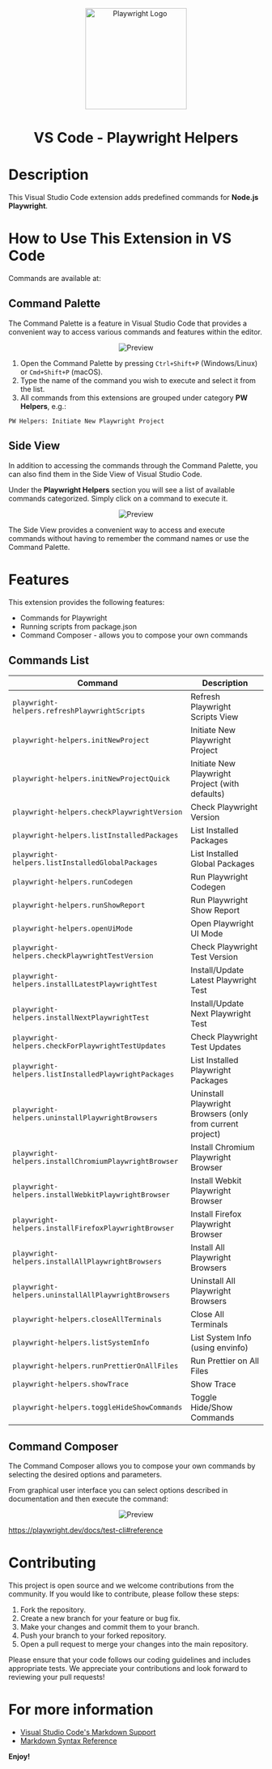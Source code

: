 <p align="center">
  <img src="https://github.com/jaktestowac/vscode-playwright-helpers/blob/main/media/playwright-logo.png?raw=true" width="200px" alt="Playwright Logo">
</p>

<h1 align="center">VS Code - Playwright Helpers</h1>

# Description

This Visual Studio Code extension adds predefined commands for **Node.js Playwright**.

# How to Use This Extension in VS Code

Commands are available at:

## Command Palette

The Command Palette is a feature in Visual Studio Code that provides a convenient way to access various commands and features within the editor.

<p align="center">
  <img src="https://github.com/jaktestowac/vscode-playwright-helpers/blob/main/media/preview-2.gif?raw=true" alt="Preview">
</p>

1. Open the Command Palette by pressing `Ctrl+Shift+P` (Windows/Linux) or `Cmd+Shift+P` (macOS).
2. Type the name of the command you wish to execute and select it from the list.
3. All commands from this extensions are grouped under category **PW Helpers**, e.g.:

```
PW Helpers: Initiate New Playwright Project
```

## Side View

In addition to accessing the commands through the Command Palette, you can also find them in the Side View of Visual Studio Code.

Under the **Playwright Helpers** section you will see a list of available commands categorized. Simply click on a command to execute it.

<p align="center">
  <img src="https://github.com/jaktestowac/vscode-playwright-helpers/blob/main/media/preview-1.gif?raw=true" alt="Preview">
</p>

The Side View provides a convenient way to access and execute commands without having to remember the command names or use the Command Palette.

# Features

This extension provides the following features:

- Commands for Playwright
- Running scripts from package.json
- Command Composer - allows you to compose your own commands

## Commands List

| Command   | Description                          |
| --------- | ------------------------------------ |
| `playwright-helpers.refreshPlaywrightScripts` | Refresh Playwright Scripts View |
| `playwright-helpers.initNewProject` | Initiate New Playwright Project |
| `playwright-helpers.initNewProjectQuick` | Initiate New Playwright Project (with defaults) |
| `playwright-helpers.checkPlaywrightVersion` | Check Playwright Version |
| `playwright-helpers.listInstalledPackages` | List Installed Packages |
| `playwright-helpers.listInstalledGlobalPackages` | List Installed Global Packages |
| `playwright-helpers.runCodegen` | Run Playwright Codegen |
| `playwright-helpers.runShowReport` | Run Playwright Show Report |
| `playwright-helpers.openUiMode` | Open Playwright UI Mode |
| `playwright-helpers.checkPlaywrightTestVersion` | Check Playwright Test Version |
| `playwright-helpers.installLatestPlaywrightTest` | Install/Update Latest Playwright Test |
| `playwright-helpers.installNextPlaywrightTest` | Install/Update Next Playwright Test |
| `playwright-helpers.checkForPlaywrightTestUpdates` | Check Playwright Test Updates |
| `playwright-helpers.listInstalledPlaywrightPackages` | List Installed Playwright Packages |
| `playwright-helpers.uninstallPlaywrightBrowsers` | Uninstall Playwright Browsers (only from current project) |
| `playwright-helpers.installChromiumPlaywrightBrowser` | Install Chromium Playwright Browser |
| `playwright-helpers.installWebkitPlaywrightBrowser` | Install Webkit Playwright Browser |
| `playwright-helpers.installFirefoxPlaywrightBrowser` | Install Firefox Playwright Browser |
| `playwright-helpers.installAllPlaywrightBrowsers` | Install All Playwright Browsers |
| `playwright-helpers.uninstallAllPlaywrightBrowsers` | Uninstall All Playwright Browsers |
| `playwright-helpers.closeAllTerminals` | Close All Terminals |
| `playwright-helpers.listSystemInfo` | List System Info (using envinfo) |
| `playwright-helpers.runPrettierOnAllFiles` | Run Prettier on All Files |
| `playwright-helpers.showTrace` | Show Trace |
| `playwright-helpers.toggleHideShowCommands` | Toggle Hide/Show Commands |

## Command Composer

The Command Composer allows you to compose your own commands by selecting the desired options and parameters.

From graphical user interface you can select options described in documentation and then execute the command:

<p align="center">
  <img src="https://github.com/jaktestowac/vscode-playwright-helpers/blob/main/media/preview-3.gif?raw=true" alt="Preview">
</p>

https://playwright.dev/docs/test-cli#reference

# Contributing

This project is open source and we welcome contributions from the community. If you would like to contribute, please follow these steps:

1. Fork the repository.
2. Create a new branch for your feature or bug fix.
3. Make your changes and commit them to your branch.
4. Push your branch to your forked repository.
5. Open a pull request to merge your changes into the main repository.

Please ensure that your code follows our coding guidelines and includes appropriate tests. We appreciate your contributions and look forward to reviewing your pull requests!

# For more information

- [Visual Studio Code's Markdown Support](http://code.visualstudio.com/docs/languages/markdown)
- [Markdown Syntax Reference](https://help.github.com/articles/markdown-basics/)

**Enjoy!**
